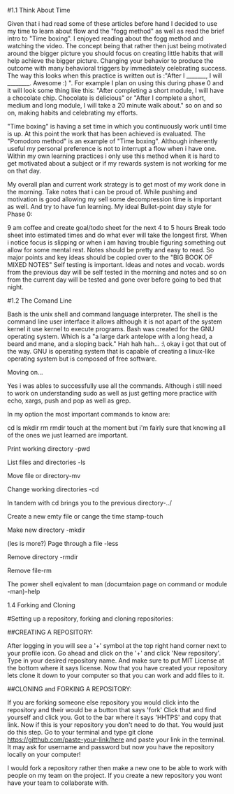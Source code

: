 #1.1 Think About Time

Given that i had read some of these articles before hand I decided to use my time to learn about flow and the "fogg method" as well as read the brief intro to "Time boxing". I enjoyed reading about the fogg method and watching the video. The concept being that rather then just being motivated around the bigger picture you should focus on creating little habits that will help achieve the bigger picture. Changing your behavior to produce the outcome with many behavioral triggers by immediately celebrating success. The way this looks when this practice is written out is :"After I  _______, I will ________. Awesome :) ". For example I plan on using this during phase 0 and it will look some thing like this: "After completing a short module, I will have a chocolate chip. Chocolate is delicious" or "After I complete a short, medium and long module, I will take a 20 minute walk about." so on and so on, making habits and celebrating my efforts.

"Time boxing" is having a set time in which you continuously work until time is up. At this point the work that has been achieved is evaluated. The "Pomodoro method" is an example of "Time boxing". Although inherently useful my personal preference is not to interrupt a flow when i have one. Within my own learning practices i only use this method when it is hard to get motivated about a subject or if my rewards system is not working for me on that day.

My overall plan and current work strategy is to get most of my work done in the morning. Take notes that i can be proud of. While pushing and motivation is good allowing my sell some decompression time is important as well. And try to have fun learning. My ideal Bullet-point day style for Phase 0:

9 am coffee and create goal/todo sheet for the next 4 to 5 hours
Break todo sheet into estimated times and do what ever will take the longest first.
When i notice focus is slipping or when i am having trouble figuring something out allow for some mental rest.
Notes should be pretty and easy to read. So major points and key ideas should be copied over to the "BIG BOOK OF MIXED NOTES"
Self testing is important. Ideas and notes and vocab. words from the previous day will be self tested in the morning and notes and so on from the current day will be tested and gone over before going to bed that night.

#1.2 The Comand Line

Bash is the unix shell and command language interpreter. The shell is the command line user interface it allows although it is not apart of the system kernel it use kernel to execute programs. Bash was created for the GNU operating system. Which is a "a large dark antelope with a long head, a beard and mane, and a sloping back." Hah hah hah... :\ okay i got that out of the way. GNU is operating system that is capable of creating a linux-like operating system but is composed of free software.

Moving on...

Yes i was ables to successfully use all the commands. Although i still need to work on understanding sudo as well as just getting more practice with echo, xargs, push and pop as well as grep.

In my option the most important commands to know are:

cd
ls
mkdir
rm
rmdir
touch
at the moment but i'm fairly sure that knowing all of the ones we just learned are important.



Print working directory -pwd

List files and directories -ls

Move file or directory-mv

Change working directories -cd

In tandem with cd brings you to the previous directory-../

Create a new emty file or cange the time stamp-touch

Make new directory -mkdir

(les is more?) Page through a file -less

Remove directory -rmdir

Remove file-rm

The power shell eqivalent to man (documtaion page on command or module -man)-help

1.4 Forking and Cloning

#Setting up a repository, forking and cloning repositories:

##CREATING A REPOSITORY:

After logging in you will see a '+' symbol at the top right hand corner next to your profile icon. Go ahead and click on the '+' and click 'New repository'.
Type in your desired repository name.
And make sure to put MIT License at the bottom where it says license.
Now that you have created your repository lets clone it down to your computer so that you can work and add files to it.

##CLONING and FORKING A REPOSITORY:

If you are forking someone else repository you would click into the repository and their would be a button that says 'fork'
Click that and find yourself and click you.
Got to the bar where it says 'HHTPS' and copy that link. Now if this is your repository you don't need to do that. You would just do this step.
Go to your terminal and type git clone https://gitthub.com/paste-your-link/here and paste your link in the terminal.
It may ask for username and password but now you have the repository locally on your computer!


I would fork a repository rather then make a new one to be able to work with people on my team on the project. If you create a new repository you wont have your team to collaborate with.